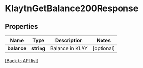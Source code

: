 # KlaytnGetBalance200Response

## Properties

Name | Type | Description | Notes
------------ | ------------- | ------------- | -------------
**balance** | **string** | Balance in KLAY | [optional]

[[Back to API list]](../../README.md#api-endpoints)
